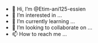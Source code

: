 - 👋 Hi, I’m @Etim-ani125-essien
- 👀 I’m interested in ...
- 🌱 I’m currently learning ...
- 💞️ I’m looking to collaborate on ...
- 📫 How to reach me ...

<!---
Etim-ani125-essien/Etim-ani125-essien is a ✨ special ✨ repository because its `README.md` (this file) appears on your GitHub profile.
You can click the Preview link to take a look at your changes.
--->
